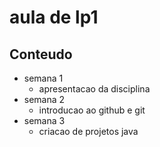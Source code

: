 # aula de lp1

## Conteudo 
- semana 1
    - apresentacao da disciplina 
- semana 2
    - introducao ao github e git 
- semana 3 
    - criacao de projetos java

